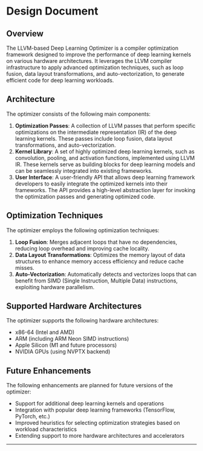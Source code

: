 # Design Document

## Overview
The LLVM-based Deep Learning Optimizer is a compiler optimization framework designed to improve the performance of deep learning kernels on various hardware architectures. It leverages the LLVM compiler infrastructure to apply advanced optimization techniques, such as loop fusion, data layout transformations, and auto-vectorization, to generate efficient code for deep learning workloads.

## Architecture
The optimizer consists of the following main components:
1. **Optimization Passes**: A collection of LLVM passes that perform specific optimizations on the intermediate representation (IR) of the deep learning kernels. These passes include loop fusion, data layout transformations, and auto-vectorization.
2. **Kernel Library**: A set of highly optimized deep learning kernels, such as convolution, pooling, and activation functions, implemented using LLVM IR. These kernels serve as building blocks for deep learning models and can be seamlessly integrated into existing frameworks.
3. **User Interface**: A user-friendly API that allows deep learning framework developers to easily integrate the optimized kernels into their frameworks. The API provides a high-level abstraction layer for invoking the optimization passes and generating optimized code.

## Optimization Techniques
The optimizer employs the following optimization techniques:
1. **Loop Fusion**: Merges adjacent loops that have no dependencies, reducing loop overhead and improving cache locality.
2. **Data Layout Transformations**: Optimizes the memory layout of data structures to enhance memory access efficiency and reduce cache misses.
3. **Auto-Vectorization**: Automatically detects and vectorizes loops that can benefit from SIMD (Single Instruction, Multiple Data) instructions, exploiting hardware parallelism.

## Supported Hardware Architectures
The optimizer supports the following hardware architectures:
- x86-64 (Intel and AMD)
- ARM (including ARM Neon SIMD instructions)
- Apple Silicon (M1 and future processors)
- NVIDIA GPUs (using NVPTX backend)

## Future Enhancements
The following enhancements are planned for future versions of the optimizer:
- Support for additional deep learning kernels and operations
- Integration with popular deep learning frameworks (TensorFlow, PyTorch, etc.)
- Improved heuristics for selecting optimization strategies based on workload characteristics
- Extending support to more hardware architectures and accelerators

---